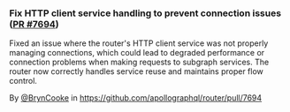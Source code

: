 ### Fix HTTP client service handling to prevent connection issues ([PR #7694](https://github.com/apollographql/router/pull/7694))

Fixed an issue where the router's HTTP client service was not properly managing connections, which could lead to degraded performance or connection problems when making requests to subgraph services. The router now correctly handles service reuse and maintains proper flow control.

By [@BrynCooke](https://github.com/BrynCooke) in https://github.com/apollographql/router/pull/7694
